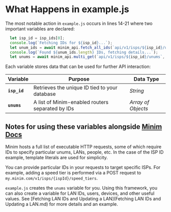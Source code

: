 # What Happens in example.js

The most notable action in `example.js` occurs in lines 14-21 where two important variables are declared:

```javascript
  let isp_id = isp_ids[0];
  console.log(`Fetching IDs for ${isp_id}...`);
  let unum_ids = await minim_api.fetch_all_ids(`api/v1/isps/${isp_id}/unums`);
  console.log(`Found ${unum_ids.length} IDs, fetching details...`);
  let unums = await minim_api.multi_get(`api/v1/isps/${isp_id}/unums`, { ids: unum_ids, })
```

Each variable stores data that can be used for further API interaction:

| Variable     | Purpose                                          | Data Type          |
| ------------ | ------------------------------------------------ | ------------------ |
| **`isp_id`** | Retrieves the unique ID tied to your database    | *String*           |
| **`unums`**  | A list of Minim-enabled routers separated by IDs | *Array of Objects* |

## Notes for using these variables alongside [Minim Docs](https://my.minim.co/api_doc)

Minim hosts a full list of executable HTTP requests, some of which require IDs to specify particular unums, LANs, people, etc. In the case of the ISP ID example, template literals are used for simplicity. 

You can provide particular IDs in your requests to target specific ISPs. For example, adding a speed tier is performed via a POST request to `my.minim.com/v1/isps/{ispId}/speed_tiers`.

`example.js` creates the `unums` variable for you. Using this framework, you can also create a variable for LAN IDs, users, devices, and other useful values. See [Fetching LAN IDs and Updating a LAN](Fetching LAN IDs and Updating a LAN.md) for more details and an example.
